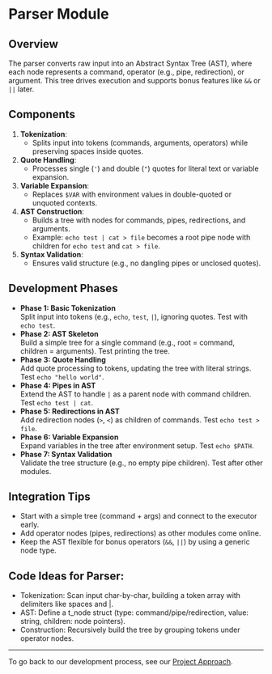 # Parser Module

## Overview
The parser converts raw input into an Abstract Syntax Tree (AST), where each node represents a command, operator (e.g., pipe, redirection), or argument. This tree drives execution and supports bonus features like `&&` or `||` later.

## Components
1. **Tokenization**:
   - Splits input into tokens (commands, arguments, operators) while preserving spaces inside quotes.
2. **Quote Handling**:
   - Processes single (`'`) and double (`"`) quotes for literal text or variable expansion.
3. **Variable Expansion**:
   - Replaces `$VAR` with environment values in double-quoted or unquoted contexts.
4. **AST Construction**:
   - Builds a tree with nodes for commands, pipes, redirections, and arguments.
   - Example: `echo test | cat > file` becomes a root pipe node with children for `echo test` and `cat > file`.
5. **Syntax Validation**:
   - Ensures valid structure (e.g., no dangling pipes or unclosed quotes).

## Development Phases
- **Phase 1: Basic Tokenization**  
  Split input into tokens (e.g., `echo`, `test`, `|`), ignoring quotes. Test with `echo test`.
- **Phase 2: AST Skeleton**  
  Build a simple tree for a single command (e.g., root = command, children = arguments). Test printing the tree.
- **Phase 3: Quote Handling**  
  Add quote processing to tokens, updating the tree with literal strings. Test `echo "hello world"`.
- **Phase 4: Pipes in AST**  
  Extend the AST to handle `|` as a parent node with command children. Test `echo test | cat`.
- **Phase 5: Redirections in AST**  
  Add redirection nodes (`>`, `<`) as children of commands. Test `echo test > file`.
- **Phase 6: Variable Expansion**  
  Expand variables in the tree after environment setup. Test `echo $PATH`.
- **Phase 7: Syntax Validation**  
  Validate the tree structure (e.g., no empty pipe children). Test after other modules.

## Integration Tips
- Start with a simple tree (command + args) and connect to the executor early.
- Add operator nodes (pipes, redirections) as other modules come online.
- Keep the AST flexible for bonus operators (`&&`, `||`) by using a generic node type.

## Code Ideas for Parser:

- Tokenization: Scan input char-by-char, building a token array with delimiters like spaces and |.
- AST: Define a t_node struct (type: command/pipe/redirection, value: string, children: node pointers).
- Construction: Recursively build the tree by grouping tokens under operator nodes.

---

To go back to our development process, see our [Project Approach](project_approach.md).

